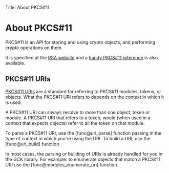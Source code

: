 Title: About PKCS#11

About PKCS#11
=============
PKCS#11 is an API for storing and using crypto objects, and performing crypto
operations on them.

It is specified at the [RSA website] and a [handy PKCS#11 reference] is also
available.

## PKCS#11 URIs
[PKCS#11 URIs] are a standard for referring to PKCS#11 modules, tokens, or
objects. What the PKCS#11 URI refers to depends on the context in which it is
used.

A PKCS#11 URI can always resolve to more than one object, token or module. A
PKCS#11 URI that refers to a token, would (when used in a context that expects
objects) refer to all the token on that module.

To parse a PKCS#11 URI, use the [func@uri_parse] function passing in the type of
context in which you're using the URI. To build a URI, use the [func@uri_build]
function.

In most cases, the parsing or building of URIs is already handled for you in the
GCK library. For example: to enumerate objects that match a PKCS#11 URI use the
[func@modules_enumerate_uri] function.



[RSA website]: http://www.rsa.com/rsalabs/node.asp?id=2133
[handy PKCS#11 reference]: http://www.cryptsoft.com/pkcs11doc/
[PKCS#11 URIs]: http://tools.ietf.org/html/draft-pechanec-pkcs11uri-03
